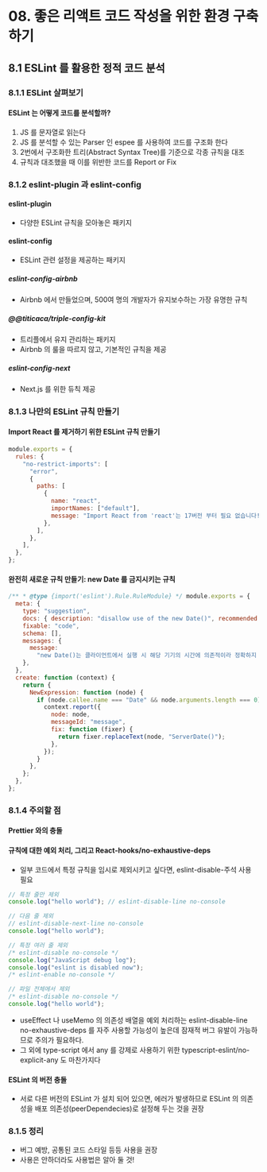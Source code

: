 # 08. 좋은 리액트 코드 작성을 위한 환경 구축하기

## 8.1 ESLint 를 활용한 정적 코드 분석

### 8.1.1 ESLint 살펴보기

#### ESLint 는 어떻게 코드를 분석할까?

1. JS 를 문자열로 읽는다
2. JS 를 분석할 수 있는 Parser 인 espee 를 사용하여 코드를 구조화 한다
3. 2번에서 구조화한 트리(Abstract Syntax Tree)를 기준으로 각종 규칙을 대조
4. 규칙과 대조했을 때 이를 위반한 코드를 Report or Fix

### 8.1.2 eslint-plugin 과 eslint-config

#### eslint-plugin

- 다양한 ESLint 규칙을 모아놓은 패키지

#### eslint-config

- ESLint 관련 설정을 제공하는 패키지

##### eslint-config-airbnb

- Airbnb 에서 만들었으며, 500여 명의 개발자가 유지보수하는 가장 유명한 규칙

##### @@titicaca/triple-config-kit

- 트리플에서 유지 관리하는 패키지
- Airbnb 의 룰을 따르지 않고, 기본적인 규칙을 제공

##### eslint-config-next

- Next.js 를 위한 듀칙 제공

### 8.1.3 나만의 ESLint 규칙 만들기

#### Import React 를 제거하기 위한 ESLint 규칙 만들기

```js
module.exports = {
  rules: {
    "no-restrict-imports": [
      "error",
      {
        paths: [
          {
            name: "react",
            importNames: ["default"],
            message: "Import React from 'react'는 17버전 부터 필요 없습니다!",
          },
        ],
      },
    ],
  },
};
```

#### 완전히 새로운 규칙 만들기: new Date 를 금지시키는 규칙

```js
/** * @type {import('eslint').Rule.RuleModule} */ module.exports = {
  meta: {
    type: "suggestion",
    docs: { description: "disallow use of the new Date()", recommended: false },
    fixable: "code",
    schema: [],
    messages: {
      message:
        "new Date()는 클라이언트에서 실행 시 해당 기기의 시간에 의존적이라 정확하지 않습니다. 현재 시간이 필요하다면 ServerDate()를 사용해 주세요.",
    },
  },
  create: function (context) {
    return {
      NewExpression: function (node) {
        if (node.callee.name === "Date" && node.arguments.length === 0) {
          context.report({
            node: node,
            messageId: "message",
            fix: function (fixer) {
              return fixer.replaceText(node, "ServerDate()");
            },
          });
        }
      },
    };
  },
};
```

### 8.1.4 주의할 점

#### Prettier 와의 충돌

#### 규칙에 대한 예외 처리, 그리고 React-hooks/no-exhaustive-deps

- 일부 코드에서 특정 규칙을 임시로 제외시키고 싶다면, eslint-disable-주석 사용 필요

```js
// 특정 줄만 제외
console.log("hello world"); // eslint-disable-line no-console

// 다음 줄 제외
// eslint-disable-next-line no-console
console.log("hello world");

// 특정 여러 줄 제외
/* eslint-disable no-console */
console.log("JavaScript debug log");
console.log("eslint is disabled now");
/* eslint-enable no-console */

// 파일 전체에서 제외
/* eslint-disable no-console */
console.log("hello world");
```

- useEffect 나 useMemo 의 의존성 배열을 예외 처리하는 eslint-disable-line no-exhaustive-deps 를 자주 사용할 가능성이 높은데 잠재적 버그 유발이 가능하므로 주의가 필요하다.
- 그 외에 type-script 에서 any 를 강제로 사용하기 위한 typescript-eslint/no-explicit-any 도 마찬가지다

#### ESLint 의 버전 충돌

- 서로 다른 버전의 ESLint 가 설치 되어 있으면, 에러가 발생하므로 ESLint 의 의존성을 배포 의존성(peerDependecies)로 설정해 두는 것을 권장

### 8.1.5 정리

- 버그 예방, 공통된 코드 스타일 등등 사용을 권장
- 사용은 안하더라도 사용법은 알아 둘 것!

